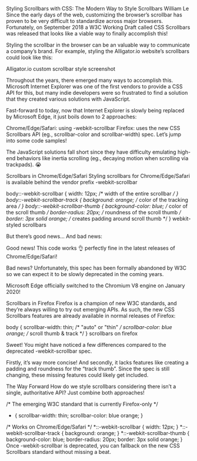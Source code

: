 Styling Scrollbars with CSS: The Modern Way to Style Scrollbars
William Le
Since the early days of the web, customizing the browser’s scrollbar has proven to be very difficult to standardize across major browsers. Fortunately, on September 2018 a W3C Working Draft called CSS Scrollbars was released that looks like a viable way to finally accomplish this!

Styling the scrollbar in the browser can be an valuable way to communicate a company’s brand. For example, styling the Alligator.io website’s scrollbars could look like this:

Alligator.io custom scrollbar style screenshot

Throughout the years, there emerged many ways to accomplish this. Microsoft Internet Explorer was one of the first vendors to provide a CSS API for this, but many indie developers were so frustrated to find a solution that they created various solutions with JavaScript.

Fast-forward to today, now that Internet Explorer is slowly being replaced by Microsoft Edge, it just boils down to 2 approaches:

Chrome/Edge/Safari: using -webkit-scrollbar
Firefox: uses the new CSS Scrollbars API (eg., scrollbar-color and scrollbar-width) spec.
Let’s jump into some code samples!

The JavaScript solutions fall short since they have difficulty emulating high-end behaviors like inertia scrolling (eg., decaying motion when scrolling via trackpads). 😭

Scrollbars in Chrome/Edge/Safari
Styling scrollbars for Chrome/Edge/Safari is available behind the vendor prefix -webkit-scrollbar

body::-webkit-scrollbar {
  width: 12px;               /* width of the entire scrollbar */
}
body::-webkit-scrollbar-track {
  background: orange;        /* color of the tracking area */
}
body::-webkit-scrollbar-thumb {
  background-color: blue;    /* color of the scroll thumb */
  border-radius: 20px;       /* roundness of the scroll thumb */
  border: 3px solid orange;  /* creates padding around scroll thumb */
}
webkit-styled scrollbars

But there’s good news… And bad news:

Good news! This code works 👌 perfectly fine in the latest releases of Chrome/Edge/Safari!

Bad news? Unfortunately, this spec has been formally abandoned by W3C so we can expect it to be slowly deprecated in the coming years.

Microsoft Edge officially switched to the Chromium V8 engine on January 2020!

Scrollbars in Firefox
Firefox is a champion of new W3C standards, and they’re always willing to try out emerging APIs. As such, the new CSS Scrollbars features are already available in normal releases of Firefox:

body {
  scrollbar-width: thin;          /* "auto" or "thin"  */
  scrollbar-color: blue orange;   /* scroll thumb & track */ 
}
scrollbars on firefox

Sweet! You might have noticed a few differences compared to the deprecated -webkit-scrollbar spec.

Firstly, it’s way more concise! And secondly, it lacks features like creating a padding and roundness for the “track thumb”. Since the spec is still changing, these missing features could likely get included.

The Way Forward
How do we style scrollbars considering there isn’t a single, authoritative API? Just combine both approaches!

/* The emerging W3C standard
   that is currently Firefox-only */
* {
  scrollbar-width: thin;
  scrollbar-color: blue orange;
}

/* Works on Chrome/Edge/Safari */
*::-webkit-scrollbar {
  width: 12px;
}
*::-webkit-scrollbar-track {
  background: orange;
}
*::-webkit-scrollbar-thumb {
  background-color: blue;
  border-radius: 20px;
  border: 3px solid orange;
}
Once -webkit-scrollbar is deprecated, you can fallback on the new CSS Scrollbars standard without missing a beat.
